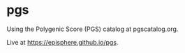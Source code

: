 # pgs
Using the Polygenic Score (PGS) catalog at pgscatalog.org.

Live at https://episphere.github.io/pgs.
